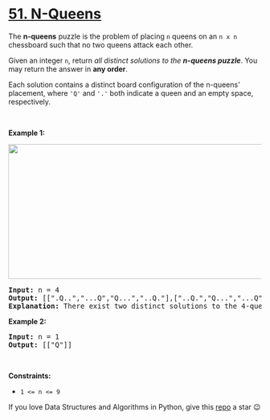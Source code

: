 # [51. N-Queens][title]

<p>The <strong>n-queens</strong> puzzle is the problem of placing <code>n</code> queens on an <code>n x n</code> chessboard such that no two queens attack each other.</p>
<p>Given an integer <code>n</code>, return <em>all distinct solutions to the <strong>n-queens puzzle</strong></em>. You may return the answer in <strong>any order</strong>.</p>
<p>Each solution contains a distinct board configuration of the n-queens' placement, where <code>'Q'</code> and <code>'.'</code> both indicate a queen and an empty space, respectively.</p>
<p> </p>
<p><strong>Example 1:</strong></p>
<img alt="" src="https://assets.leetcode.com/uploads/2020/11/13/queens.jpg" style="width: 600px; height: 268px;"/>
<pre><strong>Input:</strong> n = 4
<strong>Output:</strong> [[".Q..","...Q","Q...","..Q."],["..Q.","Q...","...Q",".Q.."]]
<strong>Explanation:</strong> There exist two distinct solutions to the 4-queens puzzle as shown above
</pre>
<p><strong>Example 2:</strong></p>
<pre><strong>Input:</strong> n = 1
<strong>Output:</strong> [["Q"]]
</pre>
<p> </p>
<p><strong>Constraints:</strong></p>
<ul>
<li><code>1 &lt;= n &lt;= 9</code></li>
</ul>


If you love Data Structures and Algorithms in Python, give this [repo][me] a star :wink:

[title]: https://leetcode.com/problems/n-queens
[me]: https://github.com/bumblebee211196/awesome-python-leetcode